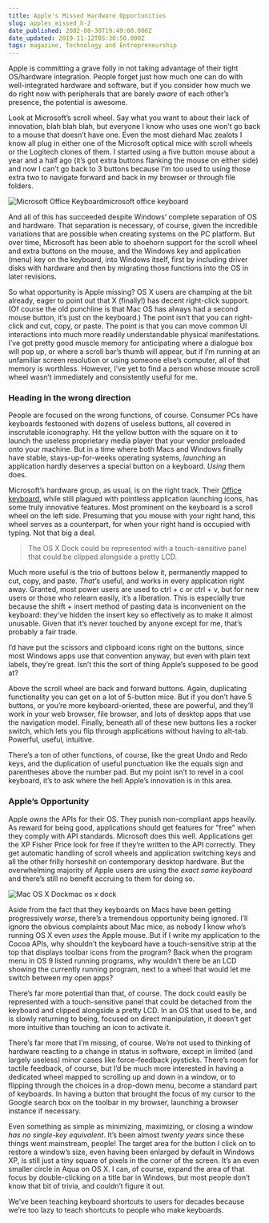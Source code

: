 ```yaml
---
title: Apple's Missed Hardware Opportunities
slug: apples_missed_h-2
date_published: 2002-08-30T19:49:00.000Z
date_updated: 2019-11-12T05:30:50.000Z
tags: magazine, Technology and Entrepreneurship
---
```


Apple is committing a grave folly in not taking advantage of their tight OS/hardware integration. People forget just how much one can do with well-integrated hardware and software, but if you consider how much we do right now with peripherals that are barely *aware* of each other’s presence, the potential is awesome.

Look at Microsoft’s scroll wheel. Say what you want to about their lack of innovation, blah blah blah, but everyone I know who uses one won’t go back to a mouse that doesn’t have one. Even the most diehard Mac zealots I know all plug in either one of the Microsoft optical mice with scroll wheels or the Logitech clones of them. I started using a five button mouse about a year and a half ago (it’s got extra buttons flanking the mouse on either side) and now I can’t go back to 3 buttons because I’m too used to using those extra two to navigate forward and back in my browser or through file folders.

![Microsoft Office Keyboard](/magazine/images/msoffkbd.jpg)microsoft office keyboard

And all of this has succeeded despite Windows’ complete separation of OS and hardware. That separation is necessary, of course, given the incredible variations that are possible when creating systems on the PC platform. But over time, Microsoft has been able to shoehorn support for the scroll wheel and extra buttons on the mouse, and the Windows key and application (menu) key on the keyboard, into Windows itself, first by including driver disks with hardware and then by migrating those functions into the OS in later revisions.

So what opportunity is Apple missing? OS X users are champing at the bit already, eager to point out that X (finally!) has decent right-click support. (Of course the old punchline is that Mac OS has always had a second mouse button, it’s just on the keyboard.) The point isn’t that you can right-click and cut, copy, or paste. The point is that you can move common UI interactions into much more readily understandable physical manifestations. I’ve got pretty good muscle memory for anticipating where a dialogue box will pop up, or where a scroll bar’s thumb will appear, but if I’m running at an unfamiliar screen resolution or using someone else’s computer, all of that memory is worthless. However, I’ve yet to find a person whose mouse scroll wheel wasn’t immediately and consistently useful for me.

### Heading in the wrong direction

People are focused on the wrong functions, of course. Consumer PCs have keyboards festooned with dozens of useless buttons, all covered in inscrutable iconography. Hit the yellow button with the square on it to launch the useless proprietary media player that your vendor preloaded onto your machine. But in a time where both Macs and Windows finally have stable, stays-up-for-weeks operating systems, *launching* an application hardly deserves a special button on a keyboard. *Using* them does.

Microsoft’s hardware group, as usual, is on the right track. Their [Office keyboard](http://www.microsoft.com/hardware/keyboard/ok_info.asp), while still plagued with pointless application launching icons, has some truly innovative features. Most prominent on the keyboard is a scroll wheel on the left side. Presuming that you mouse with your right hand, this wheel serves as a counterpart, for when your right hand is occupied with typing. Not that big a deal.

> The OS X Dock could be represented with a touch-sensitive panel that could be clipped alongside a pretty LCD.

Much more useful is the trio of buttons below it, permanently mapped to cut, copy, and paste. *That*‘s useful, and works in every application right away. Granted, most power users are used to ctrl + c or ctrl + v, but for new users or those who relearn easily, it’s a liberation. This is especially true because the shift + insert method of pasting data is inconvenient on the keyboard: they’ve hidden the insert key so effectively as to make it almost unusable. Given that it’s never touched by anyone except for me, that’s probably a fair trade.

I’d have put the scissors and clipboard icons right on the buttons, since most Windows apps use that convention anyway, but even with plain text labels, they’re great. Isn’t this the sort of thing Apple’s supposed to be good at?

Above the scroll wheel are back and forward buttons. Again, duplicating functionality you can get on a lot of 5-button mice. But if you don’t have 5 buttons, or you’re more keyboard-oriented, these are powerful, and they’ll work in your web browser, file browser, and lots of desktop apps that use the navigation model. Finally, beneath all of these new buttons lies a rocker switch, which lets you flip through applications without having to alt-tab. Powerful, useful, intuitive.

There’s a ton of other functions, of course, like the great Undo and Redo keys, and the duplication of useful punctuation like the equals sign and parentheses above the number pad. But my point isn’t to revel in a cool keyboard, it’s to ask where the hell Apple’s innovation is in this area.

### Apple’s Opportunity

Apple *owns* the APIs for their OS. They punish non-compliant apps heavily. As reward for being good, applications should get features for "free" when they comply with API standards. Microsoft does this well. Applications get the XP Fisher Price look for free if they’re written to the API correctly. They get automatic handling of scroll wheels and application switching keys and all the other frilly horseshit on contemporary desktop hardware. But the overwhelming majority of Apple users are using the *exact same keyboard* and there’s still no benefit accruing to them for doing so.

![Mac OS X Dock](/magazine/images/macosxdock.jpg)mac os x dock

Aside from the fact that they keyboards on Macs have been getting progressively *worse*, there’s a tremendous opportunity being ignored. I’ll ignore the obvious complaints about Mac mice, as nobody I know who’s running OS X even *uses* the Apple mouse. But if I write my application to the Cocoa APIs, why shouldn’t the keyboard have a touch-sensitive strip at the top that displays toolbar icons from the program? Back when the program menu in OS 9 listed running programs, why wouldn’t there be an LCD showing the currently running program, next to a wheel that would let me switch between my open apps?

There’s far more potential than that, of course. The dock could easily be represented with a touch-sensitive panel that could be detached from the keyboard and clipped alongside a pretty LCD. In an OS that used to be, and is slowly returning to being, focused on direct manipulation, it doesn’t get more intuitive than touching an icon to activate it.

There’s far more that I’m missing, of course. We’re not used to thinking of hardware reacting to a change in status in software, except in limited (and largely useless) minor cases like force-feedback joysticks. There’s room for tactile feedback, of course, but I’d be much more interested in having a dedicated wheel mapped to scrolling up and down in a window, or to flipping through the choices in a drop-down menu, become a standard part of keyboards. In having a button that brought the focus of my cursor to the Google search box on the toolbar in my browser, launching a browser instance if necessary.

Even something as simple as minimizing, maximizing, or closing a window *has no single-key equivalent*. It’s been almost *twenty years* since these things went mainstream, people! The target area for the button I click on to restore a window’s size, even having been enlarged by default in Windows XP, is still just a tiny square of pixels in the corner of the screen. It’s an even smaller circle in Aqua on OS X. I can, of course, expand the area of that focus by double-clicking on a title bar in Windows, but most people don’t know that bit of trivia, and couldn’t figure it out.

We’ve been teaching keyboard shortcuts to users for decades because we’re too lazy to teach shortcuts to people who make keyboards.
